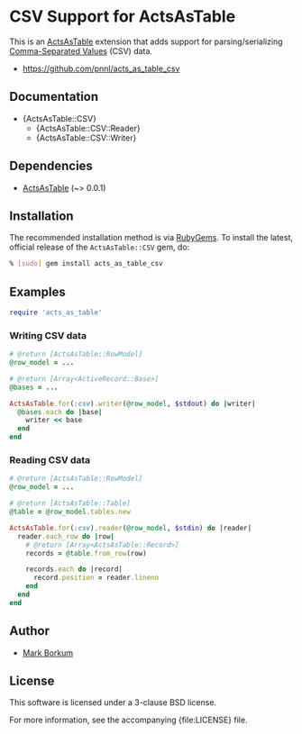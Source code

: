 # CSV Support for ActsAsTable

This is an [ActsAsTable](https://github.com/pnnl/acts_as_table) extension that adds support for parsing/serializing [Comma-Separated Values](https://tools.ietf.org/html/rfc4180) (CSV) data.

* https://github.com/pnnl/acts_as_table_csv

## Documentation

* {ActsAsTable::CSV}
  * {ActsAsTable::CSV::Reader}
  * {ActsAsTable::CSV::Writer}

## Dependencies

* [ActsAsTable](https://github.com/pnnl/acts_as_table) (~> 0.0.1)

## Installation

The recommended installation method is via [RubyGems](http://rubygems.org/).
To install the latest, official release of the `ActsAsTable::CSV` gem, do:
```bash
% [sudo] gem install acts_as_table_csv
```

## Examples

```ruby
require 'acts_as_table'
```

### Writing CSV data

```ruby
# @return [ActsAsTable::RowModel]
@row_model = ...

# @return [Array<ActiveRecord::Base>]
@bases = ...

ActsAsTable.for(:csv).writer(@row_model, $stdout) do |writer|
  @bases.each do |base|
    writer << base
  end
end
```

### Reading CSV data

```ruby
# @return [ActsAsTable::RowModel]
@row_model = ...

# @return [ActsAsTable::Table]
@table = @row_model.tables.new

ActsAsTable.for(:csv).reader(@row_model, $stdin) do |reader|
  reader.each_row do |row|
    # @return [Array<ActsAsTable::Record>]
    records = @table.from_row(row)

    records.each do |record|
      record.position = reader.lineno
    end
  end
end
```

## Author

* [Mark Borkum](https://github.com/markborkum)

## License

This software is licensed under a 3-clause BSD license.

For more information, see the accompanying {file:LICENSE} file.
